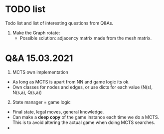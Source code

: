 # TODO list
Todo list and list of interesting questions from Q&As.
1. Make the Graph rotate:
    - Possible solution: adjacency matrix made from the mesh matrix.




# Q&A 15.03.2021

1. MCTS own implementation
- As long as MCTS is apart from NN and game logic its ok. 
- Own classes for nodes and edges, or use dicts for each value (N(s), N(s,a), Q(s,a))

2. State manager = game logic
- Final state, legal moves, general knowledge.
- Can make a **deep copy** of the game instance each time we do a MCTS.
    This is to avoid altering the actual game when doing MCTS searches.
- 